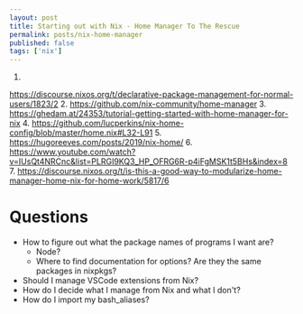 ```yaml
---
layout: post
title: Starting out with Nix - Home Manager To The Rescue
permalink: posts/nix-home-manager
published: false
tags: ['nix']
---
```


1.
https://discourse.nixos.org/t/declarative-package-management-for-normal-users/1823/2
2.
https://github.com/nix-community/home-manager
3.
https://ghedam.at/24353/tutorial-getting-started-with-home-manager-for-nix
4.
https://github.com/lucperkins/nix-home-config/blob/master/home.nix#L32-L91
5.
https://hugoreeves.com/posts/2019/nix-home/
6.
https://www.youtube.com/watch?v=IUsQt4NRCnc&list=PLRGI9KQ3_HP_OFRG6R-p4iFgMSK1t5BHs&index=8
7.
https://discourse.nixos.org/t/is-this-a-good-way-to-modularize-home-manager-home-nix-for-home-work/5817/6


# Questions
- How to figure out what the package names of programs I want are?
    - Node? 
    - Where to find documentation for options? Are they the same packages in nixpkgs?
- Should I manage VSCode extensions from Nix?
- How do I decide what I manage from Nix and what I don't?
- How do I import my bash_aliases?